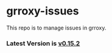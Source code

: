 # grroxy-issues
This repo is to manage issues in grroxy.

### Latest Version is [v0.15.2](https://github.com/glitchedgitz/grroxy-issues/releases/tag/v0.15.2)
